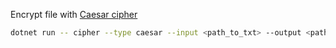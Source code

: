 Encrypt file with [Caesar cipher](https://en.wikipedia.org/wiki/Caesar_cipher)
```bash
dotnet run -- cipher --type caesar --input <path_to_txt> --output <path_to_txt> --key 3
```
